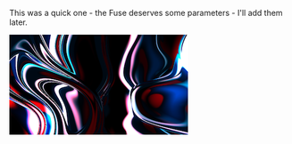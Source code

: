 

<!-- +++ DO NOT REMOVE THIS COMMENT +++ DO NOT ADD OR EDIT ANY TEXT BEFORE THIS LINE +++ IT WOULD BE A REALLY BAD IDEA +++ -->

This was a quick one - the Fuse deserves some parameters - I'll add them later.

![thumb](Crazyness.png "Crazyness.fuse")

<!-- +++ DO NOT REMOVE THIS COMMENT +++ DO NOT EDIT ANY TEXT THAT COMES AFTER THIS LINE +++ TRUST ME: JUST DON'T DO IT +++ -->

